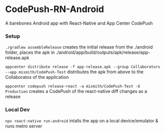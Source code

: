 # CodePush-RN-Android
A barebones Android app with React-Native and App Center CodePush

### Setup

`./gradlew assembleRelease` creates the initial release from the ./android folder, places the apk in ./android/app/build/outputs/apk/release/app-release.apk

`appcenter distribute release -f app-release.apk --group Collaborators --app mismith/CodePush-Test` distributes the apk from above to the Collaboratos of the application

`appcenter codepush release-react -a mismith/CodePush-Test -d Production` creates a CodePush of the react-native diff changes as a release

### Local Dev

`npx react-native run-android` intalls the app on a local device/emulator & runs metro server
